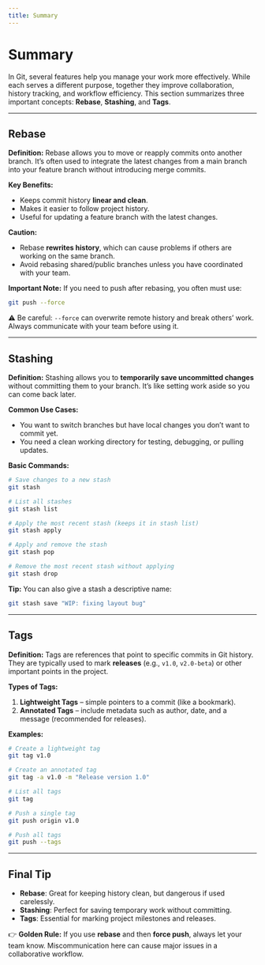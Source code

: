 ```yaml
---
title: Summary
---
```

# Summary

In Git, several features help you manage your work more effectively. While each serves a different purpose, together they improve collaboration, history tracking, and workflow efficiency. This section summarizes three important concepts: **Rebase**, **Stashing**, and **Tags**.

---

## Rebase

**Definition:**
Rebase allows you to move or reapply commits onto another branch. It’s often used to integrate the latest changes from a main branch into your feature branch without introducing merge commits.

**Key Benefits:**

* Keeps commit history **linear and clean**.
* Makes it easier to follow project history.
* Useful for updating a feature branch with the latest changes.

**Caution:**

* Rebase **rewrites history**, which can cause problems if others are working on the same branch.
* Avoid rebasing shared/public branches unless you have coordinated with your team.

**Important Note:**
If you need to push after rebasing, you often must use:

```bash
git push --force
```

⚠️ Be careful: `--force` can overwrite remote history and break others’ work. Always communicate with your team before using it.

---

## Stashing

**Definition:**
Stashing allows you to **temporarily save uncommitted changes** without committing them to your branch. It’s like setting work aside so you can come back later.

**Common Use Cases:**

* You want to switch branches but have local changes you don’t want to commit yet.
* You need a clean working directory for testing, debugging, or pulling updates.

**Basic Commands:**

```bash
# Save changes to a new stash
git stash

# List all stashes
git stash list

# Apply the most recent stash (keeps it in stash list)
git stash apply

# Apply and remove the stash
git stash pop

# Remove the most recent stash without applying
git stash drop
```

**Tip:** You can also give a stash a descriptive name:

```bash
git stash save "WIP: fixing layout bug"
```

---

## Tags

**Definition:**
Tags are references that point to specific commits in Git history. They are typically used to mark **releases** (e.g., `v1.0`, `v2.0-beta`) or other important points in the project.

**Types of Tags:**

1. **Lightweight Tags** – simple pointers to a commit (like a bookmark).
2. **Annotated Tags** – include metadata such as author, date, and a message (recommended for releases).

**Examples:**

```bash
# Create a lightweight tag
git tag v1.0

# Create an annotated tag
git tag -a v1.0 -m "Release version 1.0"

# List all tags
git tag

# Push a single tag
git push origin v1.0

# Push all tags
git push --tags
```

---

## Final Tip

* **Rebase**: Great for keeping history clean, but dangerous if used carelessly.
* **Stashing**: Perfect for saving temporary work without committing.
* **Tags**: Essential for marking project milestones and releases.

👉 **Golden Rule:** If you use **rebase** and then **force push**, always let your team know. Miscommunication here can cause major issues in a collaborative workflow.
